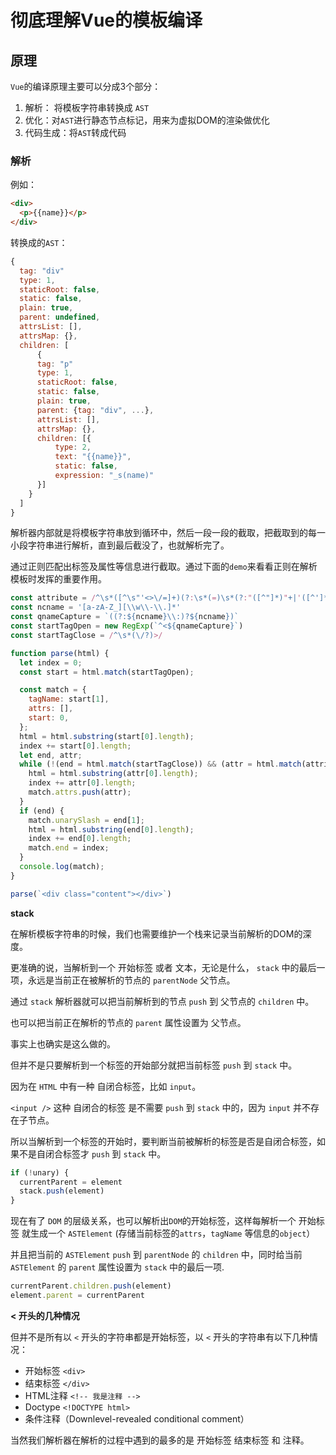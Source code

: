 # 彻底理解Vue的模板编译

## 原理

`Vue`的编译原理主要可以分成3个部分：
1. 解析： 将模板字符串转换成 `AST`
2. 优化：对`AST`进行静态节点标记，用来为虚拟DOM的渲染做优化
3. 代码生成：将`AST`转成代码

### 解析

例如：
```html
<div>
  <p>{{name}}</p>
</div>
```

转换成的`AST`：
```js
{
  tag: "div"
  type: 1,
  staticRoot: false,
  static: false,
  plain: true,
  parent: undefined,
  attrsList: [],
  attrsMap: {},
  children: [
      {
      tag: "p"
      type: 1,
      staticRoot: false,
      static: false,
      plain: true,
      parent: {tag: "div", ...},
      attrsList: [],
      attrsMap: {},
      children: [{
          type: 2,
          text: "{{name}}",
          static: false,
          expression: "_s(name)"
      }]
    }
  ]
}
```

解析器内部就是将模板字符串放到循环中，然后一段一段的截取，把截取到的每一小段字符串进行解析，直到最后截没了，也就解析完了。

通过正则匹配出标签及属性等信息进行截取。通过下面的`demo`来看看正则在解析模板时发挥的重要作用。

```js
const attribute = /^\s*([^\s"'<>\/=]+)(?:\s*(=)\s*(?:"([^"]*)"+|'([^']*)'+|([^\s"'=<>`]+)))?/
const ncname = '[a-zA-Z_][\\w\\-\\.]*'
const qnameCapture = `((?:${ncname}\\:)?${ncname})`
const startTagOpen = new RegExp(`^<${qnameCapture}`)
const startTagClose = /^\s*(\/?)>/

function parse(html) {
  let index = 0;
  const start = html.match(startTagOpen);

  const match = {
    tagName: start[1],
    attrs: [],
    start: 0,
  };
  html = html.substring(start[0].length);
  index += start[0].length;
  let end, attr;
  while (!(end = html.match(startTagClose)) && (attr = html.match(attribute))) {
    html = html.substring(attr[0].length);
    index += attr[0].length;
    match.attrs.push(attr);
  }
  if (end) {
    match.unarySlash = end[1];
    html = html.substring(end[0].length);
    index += end[0].length;
    match.end = index;
  }
  console.log(match);
}

parse(`<div class="content"></div>`)
```

**stack**

在解析模板字符串的时候，我们也需要维护一个栈来记录当前解析的DOM的深度。

更准确的说，当解析到一个 开始标签 或者 文本，无论是什么， `stack` 中的最后一项，永远是当前正在被解析的节点的 `parentNode` 父节点。

通过 `stack` 解析器就可以把当前解析到的节点 `push` 到 父节点的 `children` 中。

也可以把当前正在解析的节点的 `parent` 属性设置为 父节点。

事实上也确实是这么做的。

但并不是只要解析到一个标签的开始部分就把当前标签 `push` 到 `stack` 中。

因为在 `HTML` 中有一种 自闭合标签，比如 `input`。

`<input />` 这种 自闭合的标签 是不需要 `push` 到 `stack` 中的，因为 `input` 并不存在子节点。

所以当解析到一个标签的开始时，要判断当前被解析的标签是否是自闭合标签，如果不是自闭合标签才 `push` 到 `stack` 中。
```js
if (!unary) {
  currentParent = element
  stack.push(element)
}
```
现在有了 `DOM` 的层级关系，也可以解析出`DOM`的开始标签，这样每解析一个 开始标签 就生成一个 `ASTElement` (存储当前标签的`attrs`，`tagName` 等信息的`object`）

并且把当前的 `ASTElement` `push` 到 `parentNode` 的 `children` 中，同时给当前 `ASTElement` 的 `parent` 属性设置为 `stack` 中的最后一项.
```js
currentParent.children.push(element)
element.parent = currentParent
```

**< 开头的几种情况**

但并不是所有以 `<` 开头的字符串都是开始标签，以 `<` 开头的字符串有以下几种情况：

- 开始标签 `<div>`
- 结束标签 `</div>`
- HTML注释 `<!-- 我是注释 -->`
- Doctype `<!DOCTYPE html>`
- 条件注释（Downlevel-revealed conditional comment）

当然我们解析器在解析的过程中遇到的最多的是 开始标签 结束标签 和 注释。

